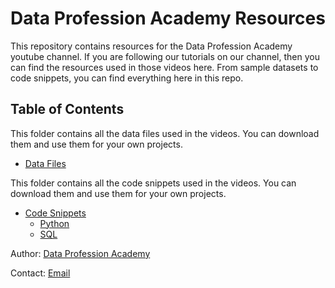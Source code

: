 # Data Profession Academy Resources

This repository contains resources for the Data Profession Academy youtube channel. If you are following our tutorials on our channel, then you can find the resources used in those videos here. From sample datasets to code snippets, you can find everything here in this repo. 


## Table of Contents

This folder contains all the data files used in the videos. You can download them and use them for your own projects.
- [Data Files](#data-files)

This folder contains all the code snippets used in the videos. You can download them and use them for your own projects.
- [Code Snippets](#code-snippets)
    - [Python](#python)
    - [SQL](#sql)


Author: [Data Profession Academy](https://www.youtube.com/@dataprofessionacademy)

Contact: [Email](mailto:contact@dataprofessionacademy.com)
